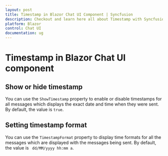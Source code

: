```yaml
---
layout: post
title: Timestamp in Blazor Chat UI Component | Syncfusion
description: Checkout and learn here all about Timestamp with Syncfusion Blazor Chat UI component in Blazor Server App and Blazor WebAssembly App.
platform: Blazor
control: Chat UI
documentation: ug
---
```


# Timestamp in Blazor Chat UI component

## Show or hide timestamp

You can use the `ShowTimestamp` property to enable or disable timestamps for all messages which displays the exact date and time when they were sent. By default, the value is `true`.

## Setting timestamp format

You can use the `TimestampFormat` property to display time formats for all the messages which are displayed with the messages being sent. By default, the value is ` dd/MM/yyyy hh:mm a`.
